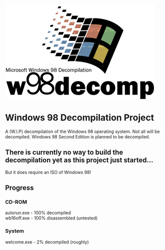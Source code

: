 ![Logo](./readme/logo24.png)
# Windows 98 Decompilation Project
A (W.I.P) decompilation of the Windows 98 operating system. Not all will be decompiled.
Windows 98 Second Edition is planned to be decompiled.

## There is currently no way to build the decompilation yet as this project just started...
But it does require an ISO of Windows 98!

## Progress
### CD-ROM
autorun.exe - 100% decompiled  
wb16off.exe - 100% disassembled (untested)

### System
welcome.exe - 2% decompiled (roughly)


